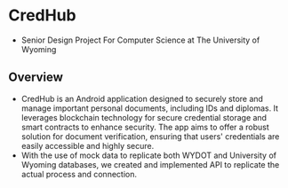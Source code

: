 # CredHub
* Senior Design Project For Computer Science at The University of Wyoming
## Overview
* CredHub is an Android application designed to securely store and manage important personal documents, including IDs and diplomas. It leverages blockchain technology for secure credential storage and smart contracts to enhance security. The app aims to offer a robust solution for document verification, ensuring that users' credentials are easily accessible and highly secure.
* With the use of mock data to replicate both WYDOT and University of Wyoming databases, we created and implemented API to replicate the actual process and connection.
